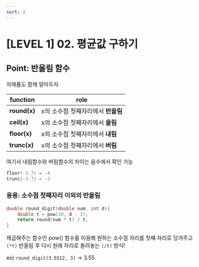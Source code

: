 ```yaml
---
sort: 2
---
```


# [LEVEL 1] 02. 평균값 구하기


## Point: 반올림 함수

자매품도 함께 알아두자

| function      | role                              |
| -------       | --------                          |
| **round(x)**  | x의 소수점 첫째자리에서 **반올림** |
| **ceil(x)**   | x의 소수점 첫째자리에서 **올림**   |
| **floor(x)**  | x의 소수점 첫째자리에서 **내림**   |
| **trunc(x)**  | x의 소수점 첫째자리에서 **버림**   |


여기서 내림함수와 버림함수의 차이는 음수에서 확인 가능
```c++
floor(-3.7) = -4 
trunc(-3.7) = -3
```

### 응용: 소수점 첫째자리 이외의 반올림

```c++
double round_digit(double num, int d){ 
    double t = pow(10, d - 1); 
    return round(num * t) / t; 
}
```

제곱해주는 함수인 pow() 함수를 이용해 원하는 소수점 자리를 첫째 자리로 당겨주고 `(*t)`
반올림 후 다시 원래 자리로 돌려놓는 `(/t)` 방식!

ex) `round_digit(3.5512, 3)` -> 3.55
